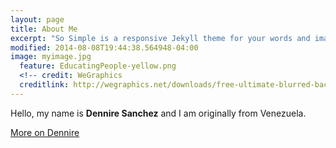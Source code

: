 ```yaml
---
layout: page
title: About Me
excerpt: "So Simple is a responsive Jekyll theme for your words and images."
modified: 2014-08-08T19:44:38.564948-04:00
image: myimage.jpg
  feature: EducatingPeople-yellow.png
  <!-- credit: WeGraphics
  creditlink: http://wegraphics.net/downloads/free-ultimate-blurred-background-pack/ -->
---
```


Hello, my name is **Dennire Sanchez** and I am originally from Venezuela. 


<a markdown="0" href="https://www.linkedin.com/in/dennire-sanchez-202395127/" class="btn">More on Dennire</a>

[^1]: Example: *domain.com/category-name/post-title*
 
 
